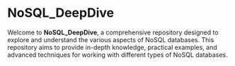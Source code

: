 # NoSQL_DeepDive
Welcome to **NoSQL_DeepDive**, a comprehensive repository designed to explore and understand the various aspects of NoSQL databases. This repository aims to provide in-depth knowledge, practical examples, and advanced techniques for working with different types of NoSQL databases.
